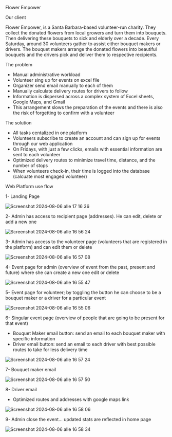 Flower Empower

Our client

Flower Empower,  is a Santa Barbara-based volunteer-run charity. 
They collect the donated  flowers from local growers and turn them into bouquets. 
Then delivering these bouquets to sick and elderly over a decade.
Every Saturday, around 30 volunteers gather to assist  either bouquet makers or drivers.
The bouquet makers arrange the donated flowers into beautiful bouquets 
and the drivers pick and deliver them to respective recipients.


The problem

* Manual administrative workload
* Volunteer sing up for events on excel file
* Organizer send email manually to each of them
* Manually calculate delivery routes for drivers to follow
* Information is dispersed across a complex system of Excel sheets, Google Maps, and Gmail
* This arrangement slows the preparation of the events and there is also the risk of forgetting to confirm with a volunteer


The solution

* All tasks centalized in one platform
* Volunteers subscribe to create an account and can sign up for events through our web application
* On Fridays, with just a few clicks, emails with essential information are sent to each volunteer
* Optimized delivery routes to minimize travel time, distance, and the number of stops
* When volunteers check-in, their time is logged into the database (calcuate most engaged volunteer)


Web Platform use flow 

1- Landing Page

![Screenshot 2024-08-06 alle 17 16 36](https://github.com/user-attachments/assets/44527329-825e-4abc-bab9-2bbbba104e7e)

2- Admin has access to recipient page (addresses). He can edit, delete or add a new one 


![Screenshot 2024-08-06 alle 16 56 24](https://github.com/user-attachments/assets/8f2c1458-d08a-44df-a0e6-4c5a19c25b53)


3- Admin has access to the volunteer page (volunteers that are registered in the platform) and can edit them or delete


![Screenshot 2024-08-06 alle 16 57 08](https://github.com/user-attachments/assets/a3464355-65df-4113-9b61-126d49e8b524)

4- Event page for admin (overview of event from the past, present and future) where she can create a new one edit or delete

![Screenshot 2024-08-06 alle 16 55 47](https://github.com/user-attachments/assets/46906d8c-fabf-4f20-950f-ed4f29d8a627)

5- Event page for volunteer; by toggling the button he can choose to be a bouquet maker or a driver for a particular event

![Screenshot 2024-08-06 alle 16 55 06](https://github.com/user-attachments/assets/e30f9dd1-de1b-4b85-8f87-c821ea058ad9)


6- Singular event page (overview of people that are going to be present for that event)
   * Bouquet Maker email button: send an email to each bouquet maker with specific information
   * Driver email button: send an email to each driver with best possible routes to take for less delivery time


![Screenshot 2024-08-06 alle 16 57 24](https://github.com/user-attachments/assets/6a26250b-3ced-4825-bef5-ac801c0daede)


7- Bouquet maker email 

![Screenshot 2024-08-06 alle 16 57 50](https://github.com/user-attachments/assets/7db23670-c122-4e1c-be37-f4697c123087)


8- Driver email 
 * Optimized routes and addresses with google maps link

![Screenshot 2024-08-06 alle 16 58 06](https://github.com/user-attachments/assets/f7e288c4-5cb2-4ef8-abbd-8a273db16014)


9- Admin close the event... updated stats are reflected in home page 

![Screenshot 2024-08-06 alle 16 58 34](https://github.com/user-attachments/assets/45cb2898-fdb1-4496-ac99-6ed8211f9efb)














